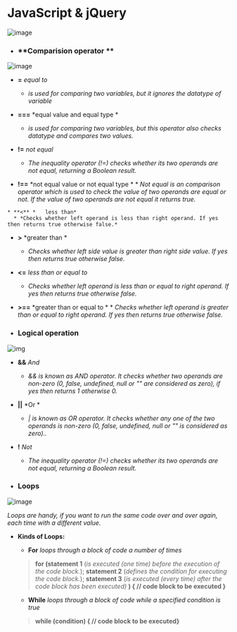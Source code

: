 # JavaScript & jQuery

![image](https://cdn.neow.in/news/images/uploaded/2018/12/1544525547_javascript_jquery_story.jpg)

* ### **Comparision operator **
![image](https://www.javascripttutorial.net/wp-content/uploads/2016/11/JavaScript-Comparison-Operators.png)

   * **=** *equal to*
      * *is used for comparing two variables, but it ignores the datatype of variable*

   * **===**	*equal value and equal type *    
      * *is used for comparing two variables, but this operator also checks datatype and compares two values.*

   * **!=**	*not equal*
      * *The inequality operator (!=) checks whether its two operands are not equal, returning a Boolean result.*
   *   **!==**	*not equal value or not equal type *
      * *Not equal is an comparison operator which is used to check the value of two operands are equal or not.*
     *If the value of two operands are not equal it returns true.*

    * **<** *	less than*
      * *Checks whether left operand is less than right operand. If yes then returns true otherwise false.*

   * **>**	*greater than *    
      * *Checks whether left side value is greater than right side value. If yes then returns true otherwise false.*

   * **<=**	*less than or equal to*
      * *Checks whether left operand is less than or equal to right operand. If yes then returns true otherwise false.*

   *   **>==**	*greater than or equal to *
      * *Checks whether left operand is greater than or equal to right operand. If yes then returns true otherwise false.* 



 * ### **Logical operation**
 ![img](https://i.ytimg.com/vi/JVL6xEzOCrE/maxresdefault.jpg)

   * **&&** *And*
      * *&& is known as AND operator. It checks whether two operands are non-zero (0, false, undefined, null or "" are considered as zero), if yes then returns 1 otherwise 0.*

   * **||**	*Or *    
      * *| is known as OR operator. It checks whether any one of the two operands is non-zero (0, false, undefined, null or "" is considered as zero)..*

   * **!**	*Not*
      * *The inequality operator (!=) checks whether its two operands are not equal, returning a Boolean result.*
  


 * ### **Loops**

![image](https://www.r-craft.org/wp-content/uploads/2018/09/how-to-avoid-for-loop-in-r.png)

 *Loops are handy, if you want to run the same code over and over again, each time with a different value.*

   * **Kinds of Loops:**
     * **For**
     *loops through a block of code a number of times*
     > **for (statement 1** (*is executed (one time) before the execution of the code block.*); **statement 2** (*defines the condition for executing the code block.*); **statement 3** (*is executed (every time) after the code block has been executed)* **) {
     // code block to be executed
     }**

        
     * **While**
     *loops through a block of code while a specified condition is true*
     >**while (condition) {
  // code block to be executed}**